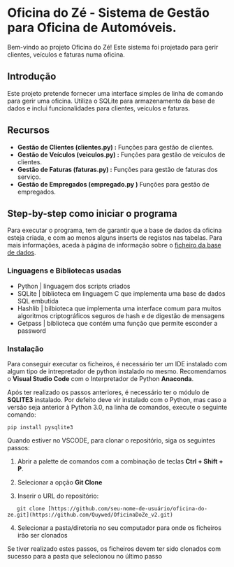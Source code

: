 # Oficina do Zé - Sistema de Gestão para Oficina de Automóveis.

Bem-vindo ao projeto Oficina do Zé! Este sistema foi projetado para gerir clientes, veículos e faturas numa oficina.

## Introdução

Este projeto pretende fornecer uma interface simples de linha de comando para gerir uma oficina. Utiliza o SQLite para armazenamento da base de dados e inclui funcionalidades para clientes, veículos e faturas.

## Recursos

- **Gestão de Clientes (clientes.py) :** Funções para gestão de clientes.
- **Gestão de Veículos (veiculos.py) :** Funções para gestão de veículos de clientes.
- **Gestão de Faturas (faturas.py) :** Funções para gestão de faturas dos serviço.
- **Gestão de Empregados (empregado.py )** Funções para gestão de empregados.

## Step-by-step como iniciar o programa

Para executar o programa, tem de garantir que a base de dados da oficina esteja criada, e com ao menos alguns inserts de registos nas tabelas. Para mais informações, aceda à página de informação sobre o [ficheiro da base de dados](https://github.com/Quywed/OficinaDoZe_v2/wiki/Base-de-Dados).

### Linguagens e Bibliotecas usadas

- Python  | linguagem dos scripts criados
- SQLite  | biblioteca em linguagem C que implementa uma base de dados SQL embutida
- Hashlib | bilbioteca que implementa uma interface comum para muitos algoritmos criptográficos seguros de hash e de digestão de mensagens
- Getpass | biblioteca que contém uma função que permite esconder a password

### Instalação

Para conseguir executar os ficheiros, é necessário ter um IDE instalado com algum tipo de intrepretador de python instalado no mesmo. Recomendamos o **Visual Studio Code** com o Interpretador de Python **Anaconda**.

Após ter realizado os passos anteriores, é necessário ter o módulo de **SQLITE3** instalado. Por defeito deve vir instalado com o Python, mas caso a versão seja anterior à Python 3.0, na linha de comandos, execute o seguinte comando:

```
pip install pysqlite3
```

Quando estiver no VSCODE, para clonar o repositório, siga os seguintes passos:

1. Abrir a palette de comandos com a combinação de teclas **Ctrl + Shift + P**.

2. Selecionar a opção **Git Clone**

3. Inserir o URL do repositório:

```
   git clone [https://github.com/seu-nome-de-usuário/oficina-do-ze.git](https://github.com/Quywed/OficinaDoZe_v2.git)
```

4. Selecionar a pasta/diretoria no seu computador para onde os ficheiros irão ser clonados

Se tiver realizado estes passos, os ficheiros devem ter sido clonados com sucesso para a pasta que selecionou no último passo


